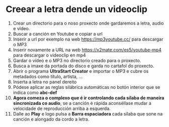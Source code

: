 # Creear a letra dende un videoclip
1. Crear un directorio para o noso proxecto onde gardaremos a letra, audio e vídeo. 
2. Buscar a canción en Youtube  e copiar a url
3. Inserir a url por exemplo na web https://mp3youtube.cc/  para descargar o MP3
4. Inserir novamente a URL na web  https://x2mate.com/es5/youtube-mp4  para descargar o videoclip en mp4
5. Gardar o vídeo e o MP3 no directorio creado para o proxecto. 
6. Busca a imaxe da portada do disco e garda no cartafol do proxecto. 
7. Abrir o programa **UltraStart Creator**  e importar o MP3 e cubre os metadados como título, artista, ... 
8. Inserta a letra no panel dereito
9. Pódese aplicar as reglas silábrica automáticas no botón interior que se indica como **abc-def**
10. **Agora comeza o complexo que é ir controlando cada sílaba de maneira sincronizada co audio**, se a canción é rápida aconséllase mudar a velocidade de reproducción arriba a esquerda. 
11. Dalle ao **Play** e logo  pulsa a **Barra espaciadora** cada sílaba que sone na canción e alongado da cordo a letra. 

